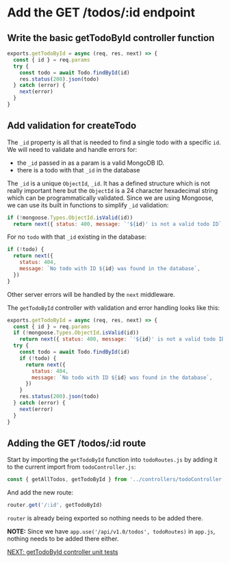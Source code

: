 # Add the GET /todos/:id endpoint

## Write the basic getTodoById controller function

```javascript
exports.getTodoById = async (req, res, next) => {
  const { id } = req.params
  try {
    const todo = await Todo.findById(id)
    res.status(200).json(todo)
  } catch (error) {
    next(error)
  }
}
```

## Add validation for createTodo

The `_id` property is all that is needed to find a single todo with a specific `id`. We will need to validate and handle errors for:

- the `_id` passed in as a param is a valid MongoDB ID.
- there is a todo with that `_id` in the database

The `_id` is a unique `ObjectId`, `_id`. It has a defined structure which is not really important here but the `ObjectId` is a 24 character hexadecimal string which can be programmatically validated. Since we are using Mongoose, we can use its built in functions to simplify `_id` validation:

```javascript
if (!mongoose.Types.ObjectId.isValid(id))
  return next({ status: 400, message: `'${id}' is not a valid todo ID` })
```

For no `todo` with that `_id` existing in the database:

```javascript
if (!todo) {
  return next({
    status: 404,
    message: `No todo with ID ${id} was found in the database`,
  })
}
```

Other server errors will be handled by the `next` middleware.

The `getTodoById` controller with validation and error handling looks like this:

```javascript
exports.getTodoById = async (req, res, next) => {
  const { id } = req.params
  if (!mongoose.Types.ObjectId.isValid(id))
    return next({ status: 400, message: `'${id}' is not a valid todo ID` })
  try {
    const todo = await Todo.findById(id)
    if (!todo) {
      return next({
        status: 404,
        message: `No todo with ID ${id} was found in the database`,
      })
    }
    res.status(200).json(todo)
  } catch (error) {
    next(error)
  }
}
```

## Adding the GET /todos/:id route

Start by importing the `getTodoById` function into `todoRoutes.js` by adding it to the current import from `todoController.js`:

```javascript
const { getAllTodos, getTodoById } from '../controllers/todoController')
```

And add the new route:

```javascript
router.get('/:id', getTodoById)
```

`router` is already being exported so nothing needs to be added there.

**NOTE:** Since we have `app.use('/api/v1.0/todos', todoRoutes)` in `app.js`, nothing needs to be added there either.

[NEXT: getTodoById controller unit tests](3b_getTodoById_unitTests.md)
